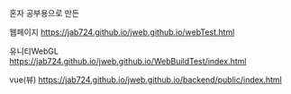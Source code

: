 혼자 공부용으로 만든 


웹페이지 https://jab724.github.io/jweb.github.io/webTest.html

유니티WebGL https://jab724.github.io/jweb.github.io/WebBuildTest/index.html

vue(뷰) https://jab724.github.io/jweb.github.io/backend/public/index.html
